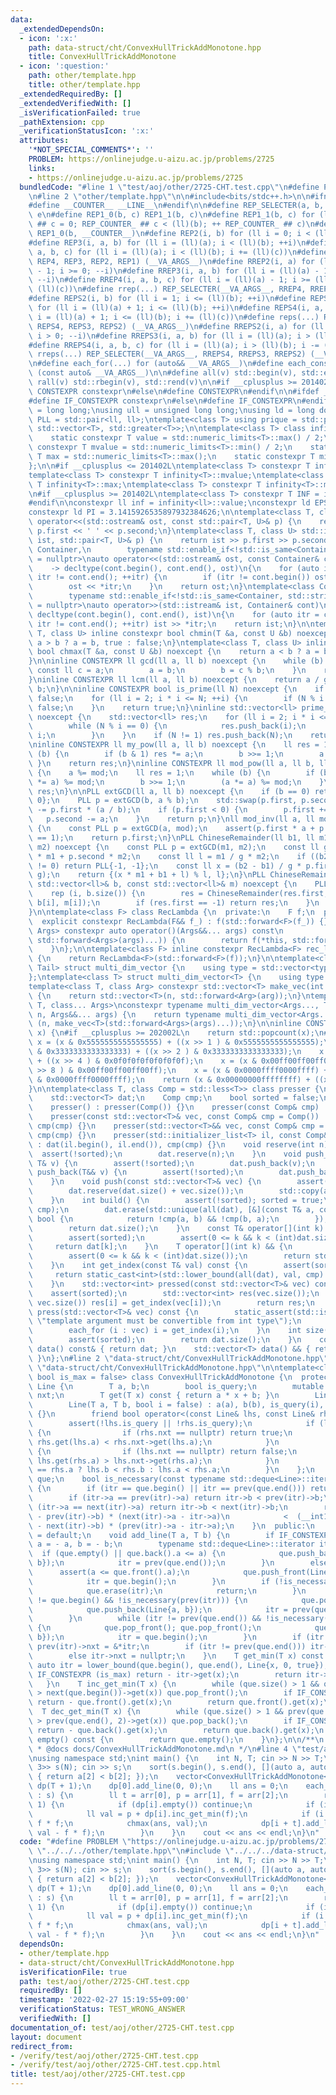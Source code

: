 ```yaml
---
data:
  _extendedDependsOn:
  - icon: ':x:'
    path: data-struct/cht/ConvexHullTrickAddMonotone.hpp
    title: ConvexHullTrickAddMonotone
  - icon: ':question:'
    path: other/template.hpp
    title: other/template.hpp
  _extendedRequiredBy: []
  _extendedVerifiedWith: []
  _isVerificationFailed: true
  _pathExtension: cpp
  _verificationStatusIcon: ':x:'
  attributes:
    '*NOT_SPECIAL_COMMENTS*': ''
    PROBLEM: https://onlinejudge.u-aizu.ac.jp/problems/2725
    links:
    - https://onlinejudge.u-aizu.ac.jp/problems/2725
  bundledCode: "#line 1 \"test/aoj/other/2725-CHT.test.cpp\"\n#define PROBLEM \"https://onlinejudge.u-aizu.ac.jp/problems/2725\"\
    \n#line 2 \"other/template.hpp\"\n\n#include<bits/stdc++.h>\n\n#ifndef __COUNTER__\n\
    #define __COUNTER__ __LINE__\n#endif\n\n#define REP_SELECTER(a, b, c, d, e, ...)\
    \ e\n#define REP1_0(b, c) REP1_1(b, c)\n#define REP1_1(b, c) for (ll REP_COUNTER_\
    \ ## c = 0; REP_COUNTER_ ## c < (ll)(b); ++ REP_COUNTER_ ## c)\n#define REP1(b)\
    \ REP1_0(b, __COUNTER__)\n#define REP2(i, b) for (ll i = 0; i < (ll)(b); ++i)\n\
    #define REP3(i, a, b) for (ll i = (ll)(a); i < (ll)(b); ++i)\n#define REP4(i,\
    \ a, b, c) for (ll i = (ll)(a); i < (ll)(b); i += (ll)(c))\n#define rep(...) REP_SELECTER(__VA_ARGS__,\
    \ REP4, REP3, REP2, REP1) (__VA_ARGS__)\n#define RREP2(i, a) for (ll i = (ll)(a)\
    \ - 1; i >= 0; --i)\n#define RREP3(i, a, b) for (ll i = (ll)(a) - 1; i >= (ll)(b);\
    \ --i)\n#define RREP4(i, a, b, c) for (ll i = (ll)(a) - 1; i >= (ll)(b); i -=\
    \ (ll)(c))\n#define rrep(...) REP_SELECTER(__VA_ARGS__, RREP4, RREP3, RREP2) (__VA_ARGS__)\n\
    #define REPS2(i, b) for (ll i = 1; i <= (ll)(b); ++i)\n#define REPS3(i, a, b)\
    \ for (ll i = (ll)(a) + 1; i <= (ll)(b); ++i)\n#define REPS4(i, a, b, c) for (ll\
    \ i = (ll)(a) + 1; i <= (ll)(b); i += (ll)(c))\n#define reps(...) REP_SELECTER(__VA_ARGS__,\
    \ REPS4, REPS3, REPS2) (__VA_ARGS__)\n#define RREPS2(i, a) for (ll i = (ll)(a);\
    \ i > 0; --i)\n#define RREPS3(i, a, b) for (ll i = (ll)(a); i > (ll)(b); --i)\n\
    #define RREPS4(i, a, b, c) for (ll i = (ll)(a); i > (ll)(b); i -= (ll)(c))\n#define\
    \ rreps(...) REP_SELECTER(__VA_ARGS__, RREPS4, RREPS3, RREPS2) (__VA_ARGS__)\n\
    \n#define each_for(...) for (auto&& __VA_ARGS__)\n#define each_const(...) for\
    \ (const auto& __VA_ARGS__)\n\n#define all(v) std::begin(v), std::end(v)\n#define\
    \ rall(v) std::rbegin(v), std::rend(v)\n\n#if __cplusplus >= 201402L\n#define\
    \ CONSTEXPR constexpr\n#else\n#define CONSTEXPR\n#endif\n\n#ifdef __cpp_if_constexpr\n\
    #define IF_CONSTEXPR constexpr\n#else\n#define IF_CONSTEXPR\n#endif\n\nusing ll\
    \ = long long;\nusing ull = unsigned long long;\nusing ld = long double;\nusing\
    \ PLL = std::pair<ll, ll>;\ntemplate<class T> using prique = std::priority_queue<T,\
    \ std::vector<T>, std::greater<T>>;\n\ntemplate<class T> class infinity {\n  public:\n\
    \    static constexpr T value = std::numeric_limits<T>::max() / 2;\n    static\
    \ constexpr T mvalue = std::numeric_limits<T>::min() / 2;\n    static constexpr\
    \ T max = std::numeric_limits<T>::max();\n    static constexpr T min = std::numeric_limits<T>::min();\n\
    };\n\n#if __cplusplus <= 201402L\ntemplate<class T> constexpr T infinity<T>::value;\n\
    template<class T> constexpr T infinity<T>::mvalue;\ntemplate<class T> constexpr\
    \ T infinity<T>::max;\ntemplate<class T> constexpr T infinity<T>::min;\n#endif\n\
    \n#if __cplusplus >= 201402L\ntemplate<class T> constexpr T INF = infinity<T>::value;\n\
    #endif\n\nconstexpr ll inf = infinity<ll>::value;\nconstexpr ld EPS = 1e-8;\n\
    constexpr ld PI = 3.1415926535897932384626;\n\ntemplate<class T, class U> std::ostream&\
    \ operator<<(std::ostream& ost, const std::pair<T, U>& p) {\n    return ost <<\
    \ p.first << ' ' << p.second;\n}\ntemplate<class T, class U> std::istream& operator>>(std::istream&\
    \ ist, std::pair<T, U>& p) {\n    return ist >> p.first >> p.second;\n}\n\ntemplate<class\
    \ Container,\n        typename std::enable_if<!std::is_same<Container, std::string>::value>::type*\
    \ = nullptr>\nauto operator<<(std::ostream& ost, const Container& cont)\n    \
    \    -> decltype(cont.begin(), cont.end(), ost)\n{\n    for (auto itr = cont.begin();\
    \ itr != cont.end(); ++itr) {\n        if (itr != cont.begin()) ost << ' ';\n\
    \        ost << *itr;\n    }\n    return ost;\n}\ntemplate<class Container,\n\
    \        typename std::enable_if<!std::is_same<Container, std::string>::value>::type*\
    \ = nullptr>\nauto operator>>(std::istream& ist, Container& cont)\n        ->\
    \ decltype(cont.begin(), cont.end(), ist)\n{\n    for (auto itr = cont.begin();\
    \ itr != cont.end(); ++itr) ist >> *itr;\n    return ist;\n}\n\ntemplate<class\
    \ T, class U> inline constexpr bool chmin(T &a, const U &b) noexcept {\n    return\
    \ a > b ? a = b, true : false;\n}\ntemplate<class T, class U> inline constexpr\
    \ bool chmax(T &a, const U &b) noexcept {\n    return a < b ? a = b, true : false;\n\
    }\n\ninline CONSTEXPR ll gcd(ll a, ll b) noexcept {\n    while (b) {\n       \
    \ const ll c = a;\n        a = b;\n        b = c % b;\n    }\n    return a;\n\
    }\ninline CONSTEXPR ll lcm(ll a, ll b) noexcept {\n    return a / gcd(a, b) *\
    \ b;\n}\n\ninline CONSTEXPR bool is_prime(ll N) noexcept {\n    if (N <= 1) return\
    \ false;\n    for (ll i = 2; i * i <= N; ++i) {\n        if (N % i == 0) return\
    \ false;\n    }\n    return true;\n}\ninline std::vector<ll> prime_factor(ll N)\
    \ noexcept {\n    std::vector<ll> res;\n    for (ll i = 2; i * i <= N; ++i) {\n\
    \        while (N % i == 0) {\n            res.push_back(i);\n            N /=\
    \ i;\n        }\n    }\n    if (N != 1) res.push_back(N);\n    return res;\n}\n\
    \ninline CONSTEXPR ll my_pow(ll a, ll b) noexcept {\n    ll res = 1;\n    while\
    \ (b) {\n        if (b & 1) res *= a;\n        b >>= 1;\n        a *= a;\n   \
    \ }\n    return res;\n}\ninline CONSTEXPR ll mod_pow(ll a, ll b, ll mod) noexcept\
    \ {\n    a %= mod;\n    ll res = 1;\n    while (b) {\n        if (b & 1) (res\
    \ *= a) %= mod;\n        b >>= 1;\n        (a *= a) %= mod;\n    }\n    return\
    \ res;\n}\n\nPLL extGCD(ll a, ll b) noexcept {\n    if (b == 0) return PLL{1,\
    \ 0};\n    PLL p = extGCD(b, a % b);\n    std::swap(p.first, p.second);\n    p.second\
    \ -= p.first * (a / b);\n    if (p.first < 0) {\n        p.first += b;\n     \
    \   p.second -= a;\n    }\n    return p;\n}\nll mod_inv(ll a, ll mod) noexcept\
    \ {\n    const PLL p = extGCD(a, mod);\n    assert(p.first * a + p.second * mod\
    \ == 1);\n    return p.first;\n}\nPLL ChineseRemainder(ll b1, ll m1, ll b2, ll\
    \ m2) noexcept {\n    const PLL p = extGCD(m1, m2);\n    const ll g = p.first\
    \ * m1 + p.second * m2;\n    const ll l = m1 / g * m2;\n    if ((b2 - b1) % g\
    \ != 0) return PLL{-1, -1};\n    const ll x = (b2 - b1) / g * p.first % (m2 /\
    \ g);\n    return {(x * m1 + b1 + l) % l, l};\n}\nPLL ChineseRemainders(const\
    \ std::vector<ll>& b, const std::vector<ll>& m) noexcept {\n    PLL res{0, 1};\n\
    \    rep (i, b.size()) {\n        res = ChineseRemainder(res.first, res.second,\
    \ b[i], m[i]);\n        if (res.first == -1) return res;\n    }\n    return res;\n\
    }\n\ntemplate<class F> class RecLambda {\n  private:\n    F f;\n  public:\n  \
    \  explicit constexpr RecLambda(F&& f_) : f(std::forward<F>(f_)) {}\n    template<class...\
    \ Args> constexpr auto operator()(Args&&... args) const\n            -> decltype(f(*this,\
    \ std::forward<Args>(args)...)) {\n        return f(*this, std::forward<Args>(args)...);\n\
    \    }\n};\n\ntemplate<class F> inline constexpr RecLambda<F> rec_lambda(F&& f)\
    \ {\n    return RecLambda<F>(std::forward<F>(f));\n}\n\ntemplate<class Head, class...\
    \ Tail> struct multi_dim_vector {\n    using type = std::vector<typename multi_dim_vector<Tail...>::type>;\n\
    };\ntemplate<class T> struct multi_dim_vector<T> {\n    using type = T;\n};\n\n\
    template<class T, class Arg> constexpr std::vector<T> make_vec(int n, Arg&& arg)\
    \ {\n    return std::vector<T>(n, std::forward<Arg>(arg));\n}\ntemplate<class\
    \ T, class... Args>\nconstexpr typename multi_dim_vector<Args..., T>::type make_vec(int\
    \ n, Args&&... args) {\n    return typename multi_dim_vector<Args..., T>::type\
    \ (n, make_vec<T>(std::forward<Args>(args)...));\n}\n\ninline CONSTEXPR int popcnt(ull\
    \ x) {\n#if __cplusplus >= 202002L\n    return std::popcount(x);\n#endif\n   \
    \ x = (x & 0x5555555555555555) + ((x >> 1 ) & 0x5555555555555555);\n    x = (x\
    \ & 0x3333333333333333) + ((x >> 2 ) & 0x3333333333333333);\n    x = (x & 0x0f0f0f0f0f0f0f0f)\
    \ + ((x >> 4 ) & 0x0f0f0f0f0f0f0f0f);\n    x = (x & 0x00ff00ff00ff00ff) + ((x\
    \ >> 8 ) & 0x00ff00ff00ff00ff);\n    x = (x & 0x0000ffff0000ffff) + ((x >> 16)\
    \ & 0x0000ffff0000ffff);\n    return (x & 0x00000000ffffffff) + ((x >> 32) & 0x00000000ffffffff);\n\
    }\n\ntemplate<class T, class Comp = std::less<T>> class presser {\n  protected:\n\
    \    std::vector<T> dat;\n    Comp cmp;\n    bool sorted = false;\n  public:\n\
    \    presser() : presser(Comp()) {}\n    presser(const Comp& cmp) : cmp(cmp) {}\n\
    \    presser(const std::vector<T>& vec, const Comp& cmp = Comp()) : dat(vec),\
    \ cmp(cmp) {}\n    presser(std::vector<T>&& vec, const Comp& cmp = Comp()) : dat(std::move(vec)),\
    \ cmp(cmp) {}\n    presser(std::initializer_list<T> il, const Comp& cmp = Comp())\
    \ : dat(il.begin(), il.end()), cmp(cmp) {}\n    void reserve(int n) {\n      \
    \  assert(!sorted);\n        dat.reserve(n);\n    }\n    void push_back(const\
    \ T& v) {\n        assert(!sorted);\n        dat.push_back(v);\n    }\n    void\
    \ push_back(T&& v) {\n        assert(!sorted);\n        dat.push_back(std::move(v));\n\
    \    }\n    void push(const std::vector<T>& vec) {\n        assert(!sorted);\n\
    \        dat.reserve(dat.size() + vec.size());\n        std::copy(all(vec), std::back_inserter(dat));\n\
    \    }\n    int build() {\n        assert(!sorted); sorted = true;\n        std::sort(all(dat),\
    \ cmp);\n        dat.erase(std::unique(all(dat), [&](const T& a, const T& b) ->\
    \ bool {\n            return !cmp(a, b) && !cmp(b, a);\n        }), dat.end());\n\
    \        return dat.size();\n    }\n    const T& operator[](int k) const& {\n\
    \        assert(sorted);\n        assert(0 <= k && k < (int)dat.size());\n   \
    \     return dat[k];\n    }\n    T operator[](int k) && {\n        assert(sorted);\n\
    \        assert(0 <= k && k < (int)dat.size());\n        return std::move(dat[k]);\n\
    \    }\n    int get_index(const T& val) const {\n        assert(sorted);\n   \
    \     return static_cast<int>(std::lower_bound(all(dat), val, cmp) - dat.begin());\n\
    \    }\n    std::vector<int> pressed(const std::vector<T>& vec) const {\n    \
    \    assert(sorted);\n        std::vector<int> res(vec.size());\n        rep (i,\
    \ vec.size()) res[i] = get_index(vec[i]);\n        return res;\n    }\n    void\
    \ press(std::vector<T>& vec) const {\n        static_assert(std::is_integral<T>::value,\
    \ \"template argument must be convertible from int type\");\n        assert(sorted);\n\
    \        each_for (i : vec) i = get_index(i);\n    }\n    int size() const {\n\
    \        assert(sorted);\n        return dat.size();\n    }\n    const std::vector<T>&\
    \ data() const& { return dat; }\n    std::vector<T> data() && { return std::move(dat);\
    \ }\n};\n#line 2 \"data-struct/cht/ConvexHullTrickAddMonotone.hpp\"\n\n#line 4\
    \ \"data-struct/cht/ConvexHullTrickAddMonotone.hpp\"\n\ntemplate<class T = ll,\
    \ bool is_max = false> class ConvexHullTrickAddMonotone {\n  protected:\n    struct\
    \ Line {\n        T a, b;\n        bool is_query;\n        mutable const Line*\
    \ nxt;\n        T get(T x) const { return a * x + b; }\n        Line() = default;\n\
    \        Line(T a, T b, bool i = false) : a(a), b(b), is_query(i), nxt(nullptr)\
    \ {}\n        friend bool operator<(const Line& lhs, const Line& rhs) {\n    \
    \        assert(!lhs.is_query || !rhs.is_query);\n            if (lhs.is_query)\
    \ {\n                if (rhs.nxt == nullptr) return true;\n                return\
    \ rhs.get(lhs.a) < rhs.nxt->get(lhs.a);\n            }\n            if (rhs.is_query)\
    \ {\n                if (lhs.nxt == nullptr) return false;\n                return\
    \ lhs.get(rhs.a) > lhs.nxt->get(rhs.a);\n            }\n            return lhs.a\
    \ == rhs.a ? lhs.b < rhs.b : lhs.a < rhs.a;\n        }\n    };\n    std::deque<Line>\
    \ que;\n    bool is_necessary(const typename std::deque<Line>::iterator& itr)\
    \ {\n        if (itr == que.begin() || itr == prev(que.end())) return true;\n\
    \        if (itr->a == prev(itr)->a) return itr->b < prev(itr)->b;\n        if\
    \ (itr->a == next(itr)->a) return itr->b < next(itr)->b;\n        return (__int128_t)(itr->b\
    \ - prev(itr)->b) * (next(itr)->a - itr->a)\n            <  (__int128_t)(itr->b\
    \ - next(itr)->b) * (prev(itr)->a - itr->a);\n    }\n  public:\n    ConvexHullTrickAddMonotone()\
    \ = default;\n    void add_line(T a, T b) {\n        if IF_CONSTEXPR (is_max)\
    \ a = - a, b = - b;\n        typename std::deque<Line>::iterator itr;\n      \
    \  if (que.empty() || que.back().a <= a) {\n            que.push_back(Line{a,\
    \ b});\n            itr = prev(que.end());\n        }\n        else {\n      \
    \      assert(a <= que.front().a);\n            que.push_front(Line{a, b});\n\
    \            itr = que.begin();\n        }\n        if (!is_necessary(itr)) {\n\
    \            que.erase(itr);\n            return;\n        }\n        while (itr\
    \ != que.begin() && !is_necessary(prev(itr))) {\n            que.pop_back(); que.pop_back();\n\
    \            que.push_back(Line{a, b});\n            itr = prev(que.end());\n\
    \        }\n        while (itr != prev(que.end()) && !is_necessary(next(itr)))\
    \ {\n            que.pop_front(); que.pop_front();\n            que.push_front(Line{a,\
    \ b});\n            itr = que.begin();\n        }\n        if (itr != que.begin())\
    \ prev(itr)->nxt = &*itr;\n        if (itr != prev(que.end())) itr->nxt = &*next(itr);\n\
    \        else itr->nxt = nullptr;\n    }\n    T get_min(T x) const {\n       \
    \ auto itr = lower_bound(que.begin(), que.end(), Line{x, 0, true});\n        if\
    \ IF_CONSTEXPR (is_max) return - itr->get(x);\n        return itr->get(x);\n \
    \   }\n    T inc_get_min(T x) {\n        while (que.size() > 1 && que.begin()->get(x)\
    \ > next(que.begin())->get(x)) que.pop_front();\n        if IF_CONSTEXPR (is_max)\
    \ return - que.front().get(x);\n        return que.front().get(x);\n    }\n  \
    \  T dec_get_min(T x) {\n        while (que.size() > 1 && prev(que.end())->get(x)\
    \ > prev(que.end(), 2)->get(x)) que.pop_back();\n        if IF_CONSTEXPR (is_max)\
    \ return - que.back().get(x);\n        return que.back().get(x);\n    }\n    bool\
    \ empty() const {\n        return que.empty();\n    }\n};\n\n/**\n * @brief ConvexHullTrickAddMonotone\n\
    \ * @docs docs/ConvexHullTrickAddMonotone.md\n */\n#line 4 \"test/aoj/other/2725-CHT.test.cpp\"\
    \nusing namespace std;\nint main() {\n    int N, T; cin >> N >> T;\n    vector<array<ll,\
    \ 3>> s(N); cin >> s;\n    sort(s.begin(), s.end(), [](auto a, auto b) -> bool\
    \ { return a[2] < b[2]; });\n    vector<ConvexHullTrickAddMonotone<ll, true>>\
    \ dp(T + 1);\n    dp[0].add_line(0, 0);\n    ll ans = 0;\n    each_const (arr\
    \ : s) {\n        ll t = arr[0], p = arr[1], f = arr[2];\n        rrep (i, T +\
    \ 1) {\n            if (dp[i].empty()) continue;\n            if (i + t > T) continue;\n\
    \            ll val = p + dp[i].inc_get_min(f);\n            if (i != 0) val -=\
    \ f * f;\n            chmax(ans, val);\n            dp[i + t].add_line(2 * f,\
    \ val - f * f);\n        }\n    }\n    cout << ans << endl;\n}\n"
  code: "#define PROBLEM \"https://onlinejudge.u-aizu.ac.jp/problems/2725\"\n#include\
    \ \"../../../other/template.hpp\"\n#include \"../../../data-struct/cht/ConvexHullTrickAddMonotone.hpp\"\
    \nusing namespace std;\nint main() {\n    int N, T; cin >> N >> T;\n    vector<array<ll,\
    \ 3>> s(N); cin >> s;\n    sort(s.begin(), s.end(), [](auto a, auto b) -> bool\
    \ { return a[2] < b[2]; });\n    vector<ConvexHullTrickAddMonotone<ll, true>>\
    \ dp(T + 1);\n    dp[0].add_line(0, 0);\n    ll ans = 0;\n    each_const (arr\
    \ : s) {\n        ll t = arr[0], p = arr[1], f = arr[2];\n        rrep (i, T +\
    \ 1) {\n            if (dp[i].empty()) continue;\n            if (i + t > T) continue;\n\
    \            ll val = p + dp[i].inc_get_min(f);\n            if (i != 0) val -=\
    \ f * f;\n            chmax(ans, val);\n            dp[i + t].add_line(2 * f,\
    \ val - f * f);\n        }\n    }\n    cout << ans << endl;\n}\n"
  dependsOn:
  - other/template.hpp
  - data-struct/cht/ConvexHullTrickAddMonotone.hpp
  isVerificationFile: true
  path: test/aoj/other/2725-CHT.test.cpp
  requiredBy: []
  timestamp: '2022-02-27 15:19:55+09:00'
  verificationStatus: TEST_WRONG_ANSWER
  verifiedWith: []
documentation_of: test/aoj/other/2725-CHT.test.cpp
layout: document
redirect_from:
- /verify/test/aoj/other/2725-CHT.test.cpp
- /verify/test/aoj/other/2725-CHT.test.cpp.html
title: test/aoj/other/2725-CHT.test.cpp
---
```

